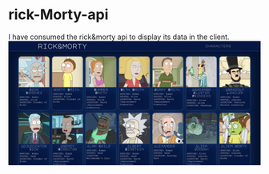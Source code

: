 # rick-Morty-api
I have consumed the rick&morty api to display its data in the client.
![Image text](https://github.com/rvst312/rick-Morty-api/blob/main/img/Captura%20de%20pantalla%202023-07-05%20a%20las%2019.04.09.png)


